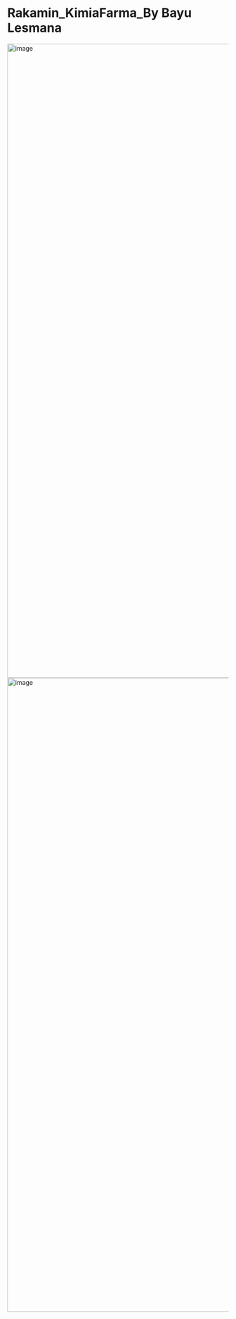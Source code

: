 # Rakamin_KimiaFarma_By Bayu Lesmana


<img width="1440" alt="image" src="https://github.com/bayuish/Rakamin_KimiaFarma/assets/117274461/c8b526a2-b5ed-421f-bce4-183d407f7e0e">

<img width="1440" alt="image" src="https://github.com/bayuish/Rakamin_KimiaFarma/assets/117274461/fe303687-4c4b-4584-9fb8-0f88155f52d9">


